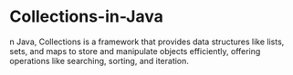 # Collections-in-Java
n Java, Collections is a framework that provides data structures like lists, sets, and maps to store and manipulate objects efficiently, offering operations like searching, sorting, and iteration.
